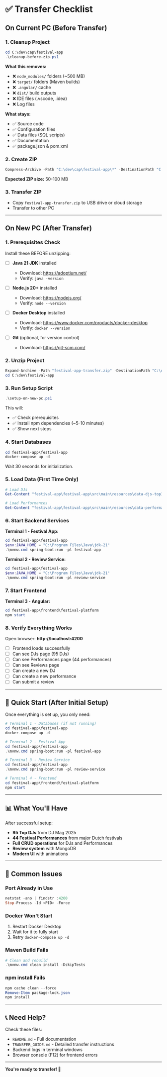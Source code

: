 # ✅ Transfer Checklist

## On Current PC (Before Transfer)

### 1. Cleanup Project
```powershell
cd C:\dev\cap\festival-app
.\cleanup-before-zip.ps1
```

**What this removes:**
- ❌ `node_modules/` folders (~500 MB)
- ❌ `target/` folders (Maven builds)
- ❌ `.angular/` cache
- ❌ `dist/` build outputs
- ❌ IDE files (.vscode, .idea)
- ❌ Log files

**What stays:**
- ✅ Source code
- ✅ Configuration files
- ✅ Data files (SQL scripts)
- ✅ Documentation
- ✅ package.json & pom.xml

### 2. Create ZIP
```powershell
Compress-Archive -Path "C:\dev\cap\festival-app\*" -DestinationPath "C:\dev\cap\festival-app-transfer.zip" -Force
```

**Expected ZIP size:** 50-100 MB

### 3. Transfer ZIP
- Copy `festival-app-transfer.zip` to USB drive or cloud storage
- Transfer to other PC

---

## On New PC (After Transfer)

### 1. Prerequisites Check
Install these BEFORE unzipping:

- [ ] **Java 21 JDK** installed
  - Download: https://adoptium.net/
  - Verify: `java -version`

- [ ] **Node.js 20+** installed
  - Download: https://nodejs.org/
  - Verify: `node --version`

- [ ] **Docker Desktop** installed
  - Download: https://www.docker.com/products/docker-desktop
  - Verify: `docker --version`

- [ ] **Git** (optional, for version control)
  - Download: https://git-scm.com/

### 2. Unzip Project
```powershell
Expand-Archive -Path "festival-app-transfer.zip" -DestinationPath "C:\dev\festival-app"
cd C:\dev\festival-app
```

### 3. Run Setup Script
```powershell
.\setup-on-new-pc.ps1
```

This will:
- ✅ Check prerequisites
- ✅ Install npm dependencies (~5-10 minutes)
- ✅ Show next steps

### 4. Start Databases
```powershell
cd festival-app\festival-app
docker-compose up -d
```

Wait 30 seconds for initialization.

### 5. Load Data (First Time Only)
```powershell
# Load DJs
Get-Content "festival-app\festival-app\src\main\resources\data-djs-top100.sql" | docker exec -i festival-postgres psql -U festival_user -d festival_db

# Load Performances
Get-Content "festival-app\festival-app\src\main\resources\data-performances-festivals.sql" | docker exec -i festival-postgres psql -U festival_user -d festival_db
```

### 6. Start Backend Services

**Terminal 1 - Festival App:**
```powershell
cd festival-app\festival-app
$env:JAVA_HOME = "C:\Program Files\Java\jdk-21"
.\mvnw.cmd spring-boot:run -pl festival-app
```

**Terminal 2 - Review Service:**
```powershell
cd festival-app\festival-app
$env:JAVA_HOME = "C:\Program Files\Java\jdk-21"
.\mvnw.cmd spring-boot:run -pl review-service
```

### 7. Start Frontend

**Terminal 3 - Angular:**
```powershell
cd festival-app\frontend\festival-platform
npm start
```

### 8. Verify Everything Works

Open browser: **http://localhost:4200**

- [ ] Frontend loads successfully
- [ ] Can see DJs page (95 DJs)
- [ ] Can see Performances page (44 performances)
- [ ] Can see Reviews page
- [ ] Can create a new DJ
- [ ] Can create a new performance
- [ ] Can submit a review

---

## 🎯 Quick Start (After Initial Setup)

Once everything is set up, you only need:

```powershell
# Terminal 1 - Databases (if not running)
cd festival-app\festival-app
docker-compose up -d

# Terminal 2 - Festival App
cd festival-app\festival-app
.\mvnw.cmd spring-boot:run -pl festival-app

# Terminal 3 - Review Service
cd festival-app\festival-app
.\mvnw.cmd spring-boot:run -pl review-service

# Terminal 4 - Frontend
cd festival-app\frontend\festival-platform
npm start
```

---

## 📊 What You'll Have

After successful setup:

- **95 Top DJs** from DJ Mag 2025
- **44 Festival Performances** from major Dutch festivals
- **Full CRUD operations** for DJs and Performances
- **Review system** with MongoDB
- **Modern UI** with animations

---

## 🐛 Common Issues

### Port Already in Use
```powershell
netstat -ano | findstr :4200
Stop-Process -Id <PID> -Force
```

### Docker Won't Start
1. Restart Docker Desktop
2. Wait for it to fully start
3. Retry `docker-compose up -d`

### Maven Build Fails
```powershell
# Clean and rebuild
.\mvnw.cmd clean install -DskipTests
```

### npm install Fails
```powershell
npm cache clean --force
Remove-Item package-lock.json
npm install
```

---

## 📞 Need Help?

Check these files:
- `README.md` - Full documentation
- `TRANSFER_GUIDE.md` - Detailed transfer instructions
- Backend logs in terminal windows
- Browser console (F12) for frontend errors

---

**You're ready to transfer! 🚀**
